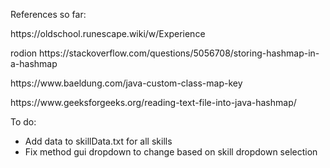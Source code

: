 References so far:
<p>https://oldschool.runescape.wiki/w/Experience
<p>rodion https://stackoverflow.com/questions/5056708/storing-hashmap-in-a-hashmap
<p>https://www.baeldung.com/java-custom-class-map-key
<p>https://www.geeksforgeeks.org/reading-text-file-into-java-hashmap/

To do:
- Add data to skillData.txt for all skills
- Fix method gui dropdown to change based on skill dropdown selection